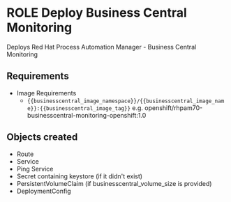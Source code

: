 # ROLE Deploy Business Central Monitoring

Deploys Red Hat Process Automation Manager - Business Central Monitoring

## Requirements

* Image Requirements
  * `{{businesscentral_image_namespace}}/{{businesscentral_image_name}}:{{businesscentral_image_tag}}` e.g. openshift/rhpam70-businesscentral-monitoring-openshift:1.0

## Objects created

* Route
* Service
* Ping Service
* Secret containing keystore (if it didn't exist)
* PersistentVolumeClaim (if businesscentral_volume_size is provided)
* DeploymentConfig